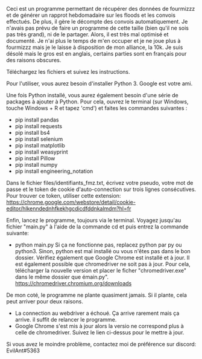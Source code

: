Ceci est un programme permettant de récupérer des données de fourmizzz et de générer un rapprot hebdomadaire sur les floods et les convois effectués. De plus, il gère le décompte des convois automatiquement.
Je n'avais pas prévu de faire un programme de cette taille (bien qu'il ne sois pas très grand), ni de le partager. Alors, il est très mal optimisé et documenté. Je n'ai plus le temps de m'en occuper et je ne joue plus à fourmizzz mais je le laisse à disposition de mon alliance, la 10k. Je suis désolé mais le gros est en anglais, certains parties sont en français pour des raisons obscures.


Téléchargez les fichiers et suivez les instructions.

Pour l'utiliser, vous aurez besoin d'installer Python 3. Google est votre ami.

Une fois Python installé, vous aurez également besoin d'une série de packages à ajouter à Python. Pour cela, ouvrez le terminal (sur Windows, touche Windows + R et tapez 'cmd') et faites les commandes suivantes :
- pip install pandas
- pip install requests
- pip install bs4
- pip install selenium
- pip install matplotlib
- pip install weasyprint
- pip install Pillow
- pip install numpy
- pip install engineering_notation

Dans le fichier files/identifiants_fmz.txt, écrivez votre pseudo, votre mot de passe et le token de cookie d'auto-connection sur trois lignes consécutives. Pour trouver ce token, utiliser cette extension:
https://chrome.google.com/webstore/detail/cookie-editor/hlkenndednhfkekhgcdicdfddnkalmdm?hl=fr

Enfin, lancez le programme, toujours via le terminal. Voyagez jusqu'au fichier "main.py" à l'aide de la commande cd et puis entrez la commande suivante:
- python main.py
Si ça ne fonctionne pas, replacez python par py ou python3. Sinon, python est mal installé ou vous n'êtes pas dans le bon dossier. Vérifiez également que Google Chrome est installé et à jour. Il est également possible que chromedriver ne soit pas à jour. Pour cela, télécharger la nouvelle version et placer le ficher "chromedriver.exe" dans le même dossier que émain.py".
https://chromedriver.chromium.org/downloads

De mon coté, le programme ne plante quasiment jamais. Si il plante, cela peut arriver pour deux raisons.
- La connection au webdriver a échoué. Ça arrive rarement mais ça arrive. il suffit de relancer le programme.
- Google Chrome s'est mis à jour alors la versio ne correspond plus à celle de chromedriver. Suivez le lien ci-dessus pour le mettre à jour.

Si vous avez le moindre problème, contactez moi de préférence sur discord: EvilAnt#5363

